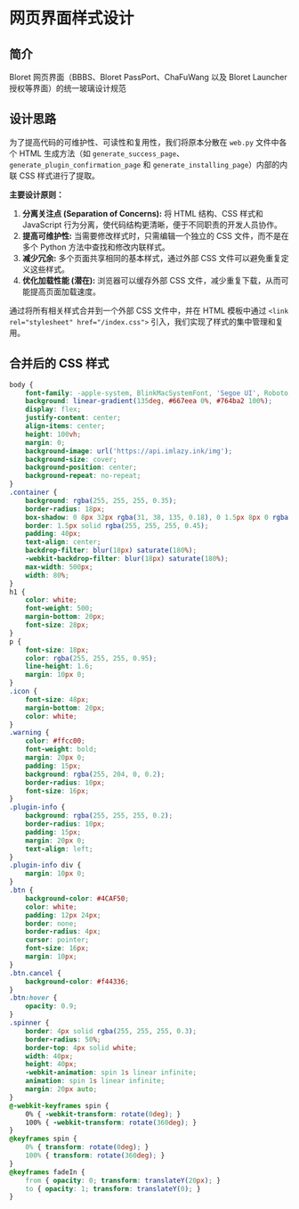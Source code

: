 # 网页界面样式设计

## 简介

Bloret 网页界面（BBBS、Bloret PassPort、ChaFuWang 以及 Bloret Launcher 授权等界面）的统一玻璃设计规范

## 设计思路

为了提高代码的可维护性、可读性和复用性，我们将原本分散在 `web.py` 文件中各个 HTML 生成方法（如 `generate_success_page`、`generate_plugin_confirmation_page` 和 `generate_installing_page`）内部的内联 CSS 样式进行了提取。

**主要设计原则：**

1.  **分离关注点 (Separation of Concerns):** 将 HTML 结构、CSS 样式和 JavaScript 行为分离，使代码结构更清晰，便于不同职责的开发人员协作。
2.  **提高可维护性:** 当需要修改样式时，只需编辑一个独立的 CSS 文件，而不是在多个 Python 方法中查找和修改内联样式。
3.  **减少冗余:** 多个页面共享相同的基本样式，通过外部 CSS 文件可以避免重复定义这些样式。
4.  **优化加载性能 (潜在):** 浏览器可以缓存外部 CSS 文件，减少重复下载，从而可能提高页面加载速度。

通过将所有相关样式合并到一个外部 CSS 文件中，并在 HTML 模板中通过 `<link rel="stylesheet" href="/index.css">` 引入，我们实现了样式的集中管理和复用。

## 合并后的 CSS 样式

```css
body {
    font-family: -apple-system, BlinkMacSystemFont, 'Segoe UI', Roboto, Oxygen, Ubuntu, Cantarell, 'Open Sans', 'Helvetica Neue', sans-serif;
    background: linear-gradient(135deg, #667eea 0%, #764ba2 100%);
    display: flex;
    justify-content: center;
    align-items: center;
    height: 100vh;
    margin: 0;
    background-image: url('https://api.imlazy.ink/img');
    background-size: cover;
    background-position: center;
    background-repeat: no-repeat;
}
.container {
    background: rgba(255, 255, 255, 0.35);
    border-radius: 18px;
    box-shadow: 0 8px 32px rgba(31, 38, 135, 0.18), 0 1.5px 8px 0 rgba(255, 255, 255, 0.25) inset;
    border: 1.5px solid rgba(255, 255, 255, 0.45);
    padding: 40px;
    text-align: center;
    backdrop-filter: blur(18px) saturate(180%);
    -webkit-backdrop-filter: blur(18px) saturate(180%);
    max-width: 500px;
    width: 80%;
}
h1 {
    color: white;
    font-weight: 500;
    margin-bottom: 20px;
    font-size: 28px;
}
p {
    font-size: 18px;
    color: rgba(255, 255, 255, 0.95);
    line-height: 1.6;
    margin: 10px 0;
}
.icon {
    font-size: 48px;
    margin-bottom: 20px;
    color: white;
}
.warning {
    color: #ffcc00;
    font-weight: bold;
    margin: 20px 0;
    padding: 15px;
    background: rgba(255, 204, 0, 0.2);
    border-radius: 10px;
    font-size: 16px;
}
.plugin-info {
    background: rgba(255, 255, 255, 0.2);
    border-radius: 10px;
    padding: 15px;
    margin: 20px 0;
    text-align: left;
}
.plugin-info div {
    margin: 10px 0;
}
.btn {
    background-color: #4CAF50;
    color: white;
    padding: 12px 24px;
    border: none;
    border-radius: 4px;
    cursor: pointer;
    font-size: 16px;
    margin: 10px;
}
.btn.cancel {
    background-color: #f44336;
}
.btn:hover {
    opacity: 0.9;
}
.spinner {
    border: 4px solid rgba(255, 255, 255, 0.3);
    border-radius: 50%;
    border-top: 4px solid white;
    width: 40px;
    height: 40px;
    -webkit-animation: spin 1s linear infinite;
    animation: spin 1s linear infinite;
    margin: 20px auto;
}
@-webkit-keyframes spin {
    0% { -webkit-transform: rotate(0deg); }
    100% { -webkit-transform: rotate(360deg); }
}
@keyframes spin {
    0% { transform: rotate(0deg); }
    100% { transform: rotate(360deg); }
}
@keyframes fadeIn {
    from { opacity: 0; transform: translateY(20px); }
    to { opacity: 1; transform: translateY(0); }
}
```